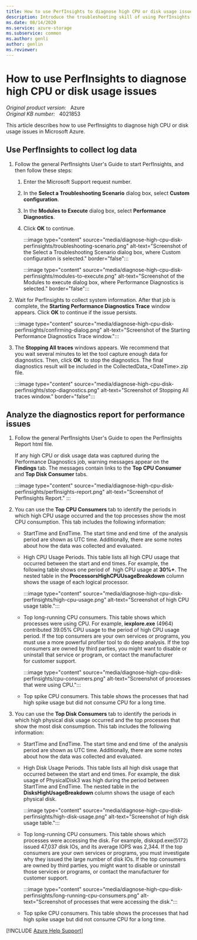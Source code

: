 ```yaml
---
title: How to use PerfInsights to diagnose high CPU or disk usage issues
description: Introduce the troubleshooting skill of using PerfInsights to diagnose performance issues.
ms.date: 08/14/2020
ms.service: azure-storage
ms.subservice: common
ms.author: genli
author: genlin
ms.reviewer: 
---
```

# How to use PerfInsights to diagnose high CPU or disk usage issues

_Original product version:_ &nbsp; Azure  
_Original KB number:_ &nbsp; 4021853

This article describes how to use PerfInsights to diagnose high CPU or disk usage issues in Microsoft Azure.

## Use PerfInsights to collect log data

1. Follow the general PerfInsights User's Guide to start PerfInsights, and then follow these steps:

    1. Enter the Microsoft Support request number.
    2. In the **Select a Troubleshooting Scenario** dialog box, select **Custom configuration**.
    3. In the **Modules to Execute** dialog box, select **Performance Diagnostics**.
    4. Click **OK** to continue.

        :::image type="content" source="media/diagnose-high-cpu-disk-perfinsights/troubleshooting-scenario.png" alt-text="Screenshot of the Select a Troubleshooting Scenario dialog box, where Custom configuration is selected." border="false":::

        :::image type="content" source="media/diagnose-high-cpu-disk-perfinsights/modules-to-execute.png" alt-text="Screenshot of the Modules to execute dialog box, where Performance Diagnostics is selected." border="false":::

2. Wait for PerfInsights to collect system information. After that job is complete, the **Starting Performance Diagnostics Trace** window appears. Click **OK** to continue if the issue persists.

    :::image type="content" source="media/diagnose-high-cpu-disk-perfinsights/confirming-dialog.png" alt-text="Screenshot of the Starting Performance Diagnostics Trace window.":::

3. The **Stopping All traces** windows appears. We recommend that you wait several minutes to let the tool capture enough data for diagnostics. Then, click **OK**  to stop the diagnostics. The final diagnostics result will be included in the CollectedData_\<DateTime>.zip file.

    :::image type="content" source="media/diagnose-high-cpu-disk-perfinsights/stop-diagnostics.png" alt-text="Screenshot of Stopping All traces window." border="false":::

## Analyze the diagnostics report for performance issues

1. Follow the general PerfInsights User's Guide to open the PerfInsights Report html file.

    If any high CPU or disk usage data was captured during the Performance Diagnostics job, warning messages appear on the **Findings** tab. The messages contain links to the **Top CPU Consumer** and **Top Disk Consumer** tabs.

    :::image type="content" source="media/diagnose-high-cpu-disk-perfinsights/perfInsights-report.png" alt-text="Screenshot of PerfInsights Report." :::
2. You can use the **Top CPU Consumers** tab to identify the periods in which high CPU usage occurred and the top processes show the most CPU consumption. This tab includes the following information:

    - StartTime and EndTime. The start time and end time  of the analysis period are shown as UTC time. Additionally, there are some notes about how the data was collected and evaluated.
    - High CPU Usage Periods. This table lists all high CPU usage that occurred between the start and end times. For example, the following table shows one period of  high CPU usage at **30%+**. The nested table in the **ProcessorsHighCPUUsageBreakdown** column shows the usage of each logical processor.

        :::image type="content" source="media/diagnose-high-cpu-disk-perfinsights/high-cpu-usage.png" alt-text="Screenshot of high CPU usage table.":::

    - Top long-running CPU consumers. This table shows which processes were using CPU. For example, **iexplore.exe** (4964) contributed 39.05% CPU usage to the period of high CPU usage period. If the top consumers are your own services or programs, you must use a more powerful profiler tool to do deep analysis. If the top consumers are owned by third parties, you might want to disable or uninstall that service or program, or contact the manufacturer for customer support.

        :::image type="content" source="media/diagnose-high-cpu-disk-perfinsights/cpu-consumers.png" alt-text="Screenshot of processes that were using CPU.":::

    - Top spike CPU consumers. This table shows the processes that had high spike usage but did not consume CPU for a long time.

3. You can use the **Top Disk Consumers** tab to identify the periods in which high physical disk usage occurred and the top processes that show the most disk consumption. This tab includes the following information:

    - StartTime and EndTime. The start time and end time  of the analysis period are shown as UTC time. Additionally, there are some notes about how the data was collected and evaluated.
    - High Disk Usage Periods. This table lists all high disk usage that occurred between the start and end times. For example, the disk usage of PhysicalDisk3 was high during the period between StartTime and EndTime. The nested table in the **DisksHighUsageBreakdown** column shows the usage of each physical disk.

        :::image type="content" source="media/diagnose-high-cpu-disk-perfinsights/high-disk-usage.png" alt-text="Screenshot of high disk usage table.":::

    - Top long-running CPU consumers. This table shows which processes were accessing the disk. For example, diskspd.exe(5172) issued 47,037 disk IOs, and its average IOPS was 2,344. If the top consumers are your own services or programs, you must investigate why they issued the large number of disk IOs. If the top consumers are owned by third parties, you might want to disable or uninstall those services or programs, or contact the manufacturer for customer support.

        :::image type="content" source="media/diagnose-high-cpu-disk-perfinsights/long-running-cpu-consumers.png" alt-text="Screenshot of processes that were accessing the disk.":::

    - Top spike CPU consumers. This table shows the processes that had high spike usage but did not consume CPU for a long time.

[!INCLUDE [Azure Help Support](../../includes/azure-help-support.md)]
